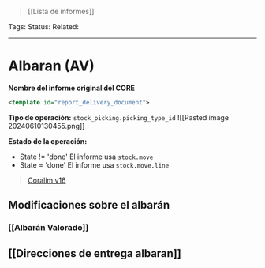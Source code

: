 > [[Lista de informes]]

Tags: 
Status: 
Related: 

___

# Albaran (AV)

**Nombre del informe original del CORE**
```xml
<template id="report_delivery_document">
```

**Tipo de operación:** `stock_picking.picking_type_id`
![[Pasted image 20240610130455.png]]

**Estado de la operación:**
- State != 'done'
	El informe usa `stock.move`
- State = 'done'
	El informe usa `stock.move.line`
> [Coralim v16](https://github.com/puntsistemes/coralim_odoo/pull/34)

## Modificaciones sobre el albarán
### [[Albarán Valorado]]

## [[Direcciones de entrega albaran]]